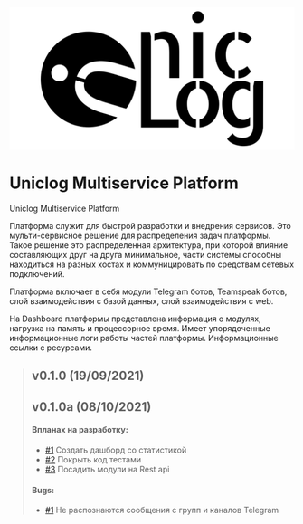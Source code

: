 ![Alt text](icon.svg?raw=true "Uniclog Multiservice Platform")
# Uniclog Multiservice Platform 

Uniclog Multiservice Platform

Платформа служит для быстрой разработки и внедрения сервисов. Это мульти-сервисное решение для распределения задач платформы. Такое решение это распределенная архитектура, при которой влияние составляющих друг на друга минимальное, части системы способны находиться на разных хостах и коммуницировать по средствам сетевых подключений.

Платформа включает в себя модули Telegram ботов, Teamspeak ботов, слой взаимодействия с базой данных, слой взаимодействия с web.

На Dashboard платформы представлена информация о модулях, нагрузка на память и процессорное время. Имеет упорядоченные информационные логи работы частей платформы. Информационные ссылки с ресурсами.



> ## v0.1.0 (19/09/2021)
> ## v0.1.0a (08/10/2021)
>
> #### Впланах на разработку:
>
> - [#1]() Создать дашборд со статистикой
> - [#2]() Покрыть код тестами
> - [#3]() Посадить модули на Rest api
>
> #### Bugs:
>
> - [#1]() Не распознаются сообщения с групп и каналов Telegram
